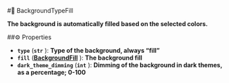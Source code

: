 #🔮 BackgroundTypeFill

**The background is automatically filled based on the selected colors.**

##⚙️ Properties

- **`type`** (**`str`** ): **Type of the background, always “fill”**
- **`fill`** (**[BackgroundFill](BackgroundFill.md)** ): **The background fill**
- **`dark_theme_dimming`** (**`int`** ): **Dimming of the background in dark themes, as a percentage; 0-100**
